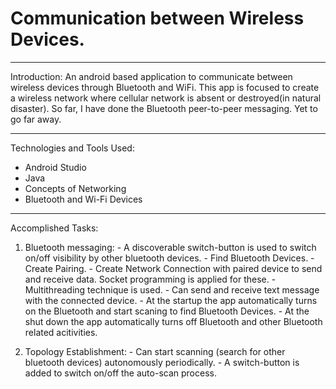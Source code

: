 # Communication between Wireless Devices.

----------------------------------------------------------------------------------------------------------------------------------
Introduction:
An android based application to communicate between wireless devices through Bluetooth and WiFi. This app is focused to create a wireless network where cellular network is absent or destroyed(in natural disaster). 
So far, I have done the Bluetooth peer-to-peer messaging. Yet to go far away.

---------------------------------------------------------------------------------------------------------------------------------
Technologies and Tools Used:
  - Android Studio
  - Java
  - Concepts of Networking
  - Bluetooth and Wi-Fi Devices
  
---------------------------------------------------------------------------------------------------------------------------------  
Accomplished Tasks:
1) Bluetooth messaging:
        - A discoverable switch-button is used to switch on/off visibility by other bluetooth devices.
        - Find Bluetooth Devices.
        - Create Pairing.
        - Create Network Connection with paired device to send and receive data. Socket programming is applied for these.
        - Multithreading technique is used.
        - Can send and receive text message with the connected device.
        - At the startup the app automatically turns on the Bluetooth and start scaning to find Bluetooth Devices.
        - At the shut down the app automatically turns off Bluetooth and other Bluetooth related acitivities.
        
        
2) Topology Establishment:
        - Can start scanning (search for other bluetooth devices) autonomously periodically.
        - A switch-button is added to switch on/off the auto-scan process.
        
        
